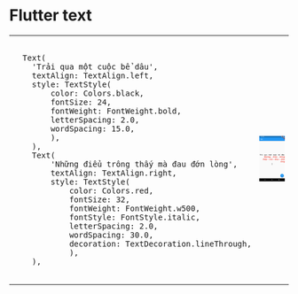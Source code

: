 # Flutter text

<table>

<td>
  <pre> 
  Text(
    'Trải qua một cuộc bể dâu',
    textAlign: TextAlign.left,
    style: TextStyle(
        color: Colors.black,
        fontSize: 24,
        fontWeight: FontWeight.bold,
        letterSpacing: 2.0,
        wordSpacing: 15.0,
        ),
    ),
    Text(
        'Những điểu trông thấy mà đau đớn lòng',
        textAlign: TextAlign.right,
        style: TextStyle(
            color: Colors.red,
            fontSize: 32,
            fontWeight: FontWeight.w500,
            fontStyle: FontStyle.italic,
            letterSpacing: 2.0,
            wordSpacing: 30.0,
            decoration: TextDecoration.lineThrough,
            ),
    ),
    </pre>
</td>
<td>
  <img src = "./images/Screenshot_1569558541.png" width="200">
</td>
</tr>
  </table>
